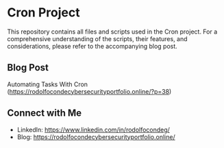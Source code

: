 # Cron Project

This repository contains all files and scripts used in the Cron project. For a comprehensive understanding of the scripts, their features, and considerations, please refer to the accompanying blog post.

## Blog Post

Automating Tasks With Cron (https://rodolfocondecybersecurityportfolio.online/?p=38)

## Connect with Me

- LinkedIn: https://www.linkedin.com/in/rodolfocondeg/
- Blog: https://rodolfocondecybersecurityportfolio.online/
